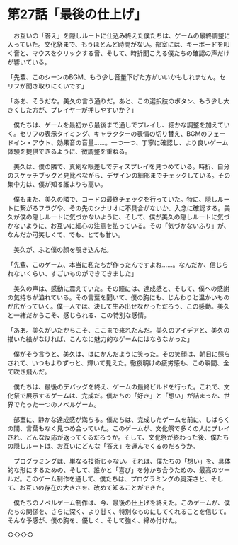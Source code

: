 # 第27話「最後の仕上げ」

　お互いの「答え」を隠しルートに仕込み終えた僕たちは、ゲームの最終調整に入っていた。文化祭まで、もうほとんど時間がない。部室には、キーボードを叩く音と、マウスをクリックする音、そして、時折聞こえる僕たちの確認の声だけが響いている。

「先輩、このシーンのBGM、もう少し音量下げた方がいいかもしれません。セリフが聞き取りにくいです」

「ああ、そうだな。美久の言う通りだ。あと、この選択肢のボタン、もう少し大きくした方が、プレイヤーが押しやすいか？」

　僕たちは、ゲームを最初から最後まで通しでプレイし、細かな調整を加えていく。セリフの表示タイミング、キャラクターの表情の切り替え、BGMのフェードイン・アウト、効果音の音量……。一つ一つ、丁寧に確認し、より良いゲーム体験を提供できるように、微調整を重ねる。

　美久は、僕の隣で、真剣な眼差しでディスプレイを見つめている。時折、自分のスケッチブックと見比べながら、デザインの細部までチェックしている。その集中力は、僕が知る誰よりも高い。

　僕もまた、美久の隣で、コードの最終チェックを行っていた。特に、隠しルートに繋がるフラグや、その先のシナリオに不具合がないか、入念に確認する。美久が僕の隠しルートに気づかないように、そして、僕が美久の隠しルートに気づかないように、お互いに細心の注意を払っている。その「気づかないふり」が、なんだか可笑しくて、でも、とても甘い。

　美久が、ふと僕の顔を覗き込んだ。

「先輩、このゲーム、本当に私たちが作ったんですよね……。なんだか、信じられないくらい、すごいものができてきました」

　美久の声は、感動に震えていた。その瞳には、達成感と、そして、僕への感謝の気持ちが溢れている。その言葉を聞いて、僕の胸にも、じんわりと温かいものが広がっていく。僕一人では、決して生み出せなかっただろう、この感動。美久と一緒だからこそ、感じられる、この特別な感情。

「ああ。美久がいたからこそ、ここまで来れたんだ。美久のアイデアと、美久の描いた絵がなければ、こんなに魅力的なゲームにはならなかった」

　僕がそう言うと、美久は、はにかんだように笑った。その笑顔は、朝日に照らされて、いつもよりずっと、輝いて見えた。徹夜明けの疲労感も、この瞬間、全て吹き飛んだ。

　僕たちは、最後のデバッグを終え、ゲームの最終ビルドを行った。これで、文化祭で展示するゲームは、完成だ。僕たちの「好き」と「想い」が詰まった、世界でたった一つのノベルゲーム。

　部室に、静かな達成感が満ちる。僕たちは、完成したゲームを前に、しばらくの間、言葉もなく見つめ合っていた。このゲームが、文化祭で多くの人にプレイされ、どんな反応が返ってくるだろうか。そして、文化祭が終わった後、僕たちの隠しルートは、お互いにどんな「答え」を運んでくるのだろうか。

　プログラミングは、単なる技術じゃない。それは、僕たちの「想い」を、具体的な形にするための、そして、誰かと「喜び」を分かち合うための、最高のツールだ。このゲーム制作を通して、僕たちは、プログラミングの奥深さと、そして、お互いの存在の大きさを、改めて知ることができた。

　僕たちのノベルゲーム制作は、今、最後の仕上げを終えた。このゲームが、僕たちの関係を、さらに深く、より甘く、特別なものにしてくれることを信じて。そんな予感が、僕の胸を、優しく、そして強く、締め付けた。

◇◇◇◇
